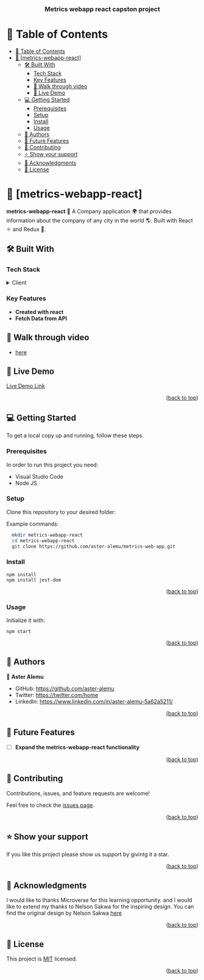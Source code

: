 <a name="readme-top"></a>

<div align="center">
  <h3><b>Metrics webapp react capston project</b></h3>

</div>

<!-- TABLE OF CONTENTS -->

# 📗 Table of Contents

- [📗 Table of Contents](#-table-of-contents)
- [📖 \[metrics-webapp-react\] ](#-metrics-webapp-react)
  - [🛠 Built With ](#-built-with-)
    - [Tech Stack ](#tech-stack-)
    - [Key Features ](#key-features-)
    - [🤯 Walk through video ](#-walk-through-video-)
    - [🚀 Live Demo ](#-live-demo-)
  - [💻 Getting Started ](#-getting-started-)
    - [Prerequisites ](#prerequisites-)
    - [Setup ](#setup-)
    - [Install ](#install-)
    - [Usage ](#usage-)
  - [👥 Authors ](#-authors-)
  - [🔭 Future Features ](#-future-features-)
  - [🤝 Contributing ](#-contributing-)
  - [⭐️ Show your support ](#️-show-your-support-)
  - [🙏 Acknowledgments ](#-acknowledgments-)
  - [📝 License ](#-license-)

<!-- PROJECT DESCRIPTION -->

# 📖 [metrics-webapp-react] <a name="about-project"></a>

**metrics-webapp-react** 🏢 A Company application 🌍 that provides information about the company of any city in the world 🌎. Built with React ⚛️ and Redux 🔄.

## 🛠 Built With <a name="built-with"></a>

### Tech Stack <a name="tech-stack"></a>

<details>
  <summary>Client</summary>
  <ul>
    <li>React</li>
    <li>Webpack</li>
    <li>Jest</li>
  </ul>
</details>

<!-- Features -->

### Key Features <a name="key-features"></a>

- **Created with react**
- **Fetch Data from API**
<!-- WALKTHROUGH -->

## 🤯 Walk through video <a name="walk-through"></a>


- [here]()
 <!-- LIVE DEMO -->
 ## 🚀 Live Demo <a name="live-demo"></a>

   [Live Demo Link]()

<p align="right">(<a href="#readme-top">back to top</a>)</p>

<!-- GETTING STARTED -->

## 💻 Getting Started <a name="getting-started"></a>

To get a local copy up and running, follow these steps.

### Prerequisites <a name="prerequisites">

In order to run this project you need:

- Visual Studio Code
- Node JS

### Setup <a name="setup">

Clone this repository to your desired folder:

Example commands:

```sh
  mkdir metrics-webapp-react
  cd metrics-webapp-react
  git clone https://github.com/aster-alemu/metrics-web-app.git
```

### Install <a name="install">

```
npm install
npm install jest-dom
```

<p align="right">(<a href="#readme-top">back to top</a>)</p>

### Usage <a name="install">

Initialize it with:

```
npm start
```

<p align="right">(<a href="#readme-top">back to top</a>)</p>

<!-- AUTHORS -->

## 👥 Authors <a name="authors"></a>

👤 **Aster Alemu**

- GitHub: https://github.com/aster-alemu
- Twitter: https://twitter.com/home
- LinkedIn: https://www.linkedin.com/in/aster-alemu-5a62a5211/


<p align="right">(<a href="#readme-top">back to top</a>)</p>

<!-- FUTURE FEATURES -->

## 🔭 Future Features <a name="future-features"></a>

- [ ] **Expand the metrics-webapp-react functionality**

<p align="right">(<a href="#readme-top">back to top</a>)</p>

<!-- CONTRIBUTING -->

## 🤝 Contributing <a name="contributing"></a>

Contributions, issues, and feature requests are welcome!

Feel free to check the [issues page](../../issues/).

<p align="right">(<a href="#readme-top">back to top</a>)</p>

<!-- SUPPORT -->

## ⭐️ Show your support <a name="support"></a>

If you like this project please show us support by givintg it a star.

<p align="right">(<a href="#readme-top">back to top</a>)</p>

<!-- ACKNOWLEDGEMENTS -->

## 🙏 Acknowledgments <a name="acknowledgements"></a>

I would like to thanks Microverse for this learning opportunity. and I would like to extend my thanks to Nelson Sakwa for the inspiring design. You can find the original design by Nelson Sakwa [here](https://www.behance.net/sakwadesignstudio)

<p align="right">(<a href="#readme-top">back to top</a>)</p>

<!-- LICENSE -->

## 📝 License <a name="license" href="./LICENSE"></a>

This project is [MIT](./LICENSE) licensed.

<p align="right">(<a href="#readme-top">back to top</a>)</p>
